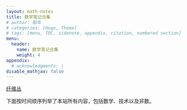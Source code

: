 ```yaml
---
layout: math-notes
title: 数学笔记合集
# author: 稻年
# categories: [Hugo, Theme]
# tags: [menu, TOC, sidenote, appendix, citation, numbered section]
menu:
  header:
    name: 数学笔记合集
    weight: 4
appendix:
  # acknowledgments: |
disable_mathjax: false
---
```



[纤维丛](/math-notes/fiber-bundles/_book/preface.html)

下面按时间顺序列举了本站所有内容，包括数学、技术以及非数。


